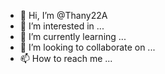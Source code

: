 - 👋 Hi, I’m @Thany22A
- 👀 I’m interested in ...
- 🌱 I’m currently learning ...
- 💞️ I’m looking to collaborate on ...
- 📫 How to reach me ...

<!---
Thany22A/Thany22A is a ✨ special ✨ repository because its `README.md` (this file) appears on your GitHub profile.
You can click the Preview link to take a look at your changes.
--->
